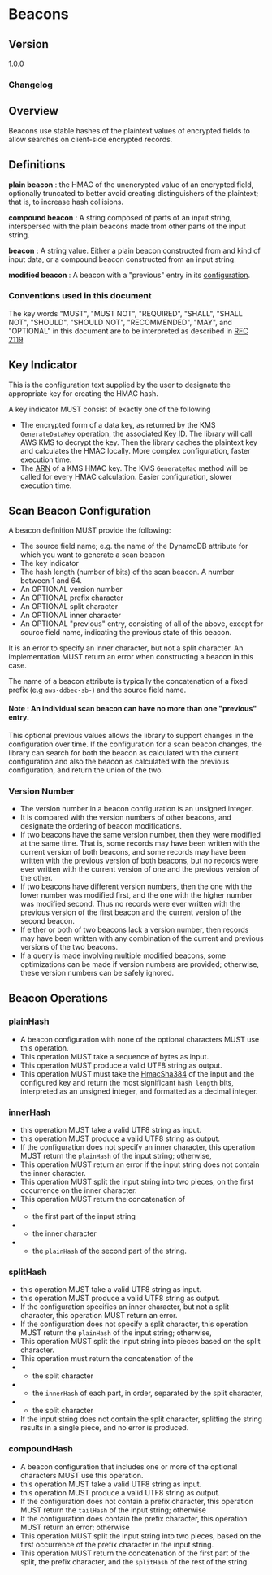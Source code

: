 [//]: # "Copyright Amazon.com Inc. or its affiliates. All Rights Reserved."
[//]: # "SPDX-License-Identifier: CC-BY-SA-4.0"

# Beacons

## Version

1.0.0

### Changelog

## Overview

Beacons use stable hashes of the plaintext values of encrypted fields to allow searches on client-side encrypted records.

## Definitions

**plain beacon** : the HMAC of the unencrypted value of an encrypted field, 
optionally truncated to better avoid creating distinguishers of the plaintext;
that is, to increase hash collisions.

**compound beacon** : A string composed of parts of an input string, interspersed with the plain beacons made from other parts of the input string.

**beacon** : A string value. Either a plain beacon constructed from and kind of input data, or a compound beacon constructed from an input string.

**modified beacon** : A beacon with a "previous" entry in its [configuration](#scan-beacon-configuration).

### Conventions used in this document

The key words "MUST", "MUST NOT", "REQUIRED", "SHALL", "SHALL NOT", "SHOULD", "SHOULD NOT", "RECOMMENDED", "MAY", and "OPTIONAL"
in this document are to be interpreted as described in [RFC 2119](https://tools.ietf.org/html/rfc2119).

## Key Indicator

This is the configuration text supplied by the user to designate the appropriate key for creating the HMAC hash.

A key indicator MUST consist of exactly one of the following
 * The encrypted form of a data key, as returned by the KMS `GenerateDataKey` operation,
the associated [Key ID](https://github.com/awslabs/aws-encryption-sdk-specification/blob/master/framework/aws-kms/aws-kms-key-arn.md#a-valid-aws-kms-identifier).
The library will call AWS KMS to decrypt the key.
Then the library caches the plaintext key and calculates the HMAC locally.
More complex configuration, faster execution time.
 * The [ARN](https://github.com/awslabs/aws-encryption-sdk-specification/blob/master/framework/aws-kms/aws-kms-key-arn.md#a-valid-aws-kms-arn) of a KMS HMAC key. The KMS `GenerateMac` method will be called for every HMAC
calculation. Easier configuration, slower execution time.

## Scan Beacon Configuration

A beacon definition MUST provide the following:
 * The source field name; e.g. the name of the DynamoDB attribute for which you want to generate a scan beacon
 * The key indicator
 * The hash length (number of bits) of the scan beacon.
A number between 1 and 64.
 * An OPTIONAL version number
 * An OPTIONAL prefix character
 * An OPTIONAL split character
 * An OPTIONAL inner character
 * An OPTIONAL "previous" entry, consisting of all of the above,
except for source field name, indicating the previous state of this beacon.

It is an error to specify an inner character, but not a split character.
An implementation MUST return an error when constructing a beacon in this case.

The name of a beacon attribute is typically the concatenation of a fixed prefix (e.g `aws-ddbec-sb-`) and the source field name.

#### Note : An individual scan beacon can have no more than one "previous" entry.

This optional previous values allows the library to support changes in the configuration over time.
If the configuration for a scan beacon changes,
the library can search for both the beacon as calculated with the current configuration
and also the beacon as calculated with the previous configuration,
and return the union of the two.

### Version Number
 * The version number in a beacon configuration is an unsigned integer.
 * It is compared with the version numbers of other beacons, and
designate the ordering of beacon modifications.
 * If two beacons have the same version number, then they were modified
at the same time. That is, some records may have been written with the 
current version of both beacons, and some records may have been written
with the previous version of both beacons, but no records were ever
written with the current version of one and the previous version of the other.
 * If two beacons have different version numbers, then the one with the
lower number was modified first, and the one with the higher number was modified
second. Thus no records were ever written with the previous version of the 
first beacon and the current version of the second beacon.
 * If either or both of two beacons lack a version number, then records
may have been written with any combination of the current and previous
versions of the two beacons.
 * If a query is made involving multiple modified beacons, some optimizations
can be made if version numbers are provided; otherwise, these version
numbers can be safely ignored.


## Beacon Operations

### plainHash

 * A beacon configuration with none of the optional characters MUST use this operation.
 * This operation MUST take a sequence of bytes as input.
 * This operation MUST produce a valid UTF8 string as output.
 * This operation MUST must take the 
[HmacSha384](https://www.ietf.org/rfc/rfc2104.txt)
of the input and the configured key
and return the most significant `hash length` bits,
interpreted as an unsigned integer,
and formatted as a decimal integer.

### innerHash

 * this operation MUST take a valid UTF8 string as input.
 * this operation MUST produce a valid UTF8 string as output.
 * If the configuration does not specify an inner character,
this operation MUST return the `plainHash` of the input string; otherwise,
 * This operation MUST return an error if the input string does not
contain the inner character.
 * This operation MUST split the input string into two pieces, on the
first occurrence on the inner character.
 * This operation MUST return the concatenation of
 * * the first part of the input string
 * * the inner character
 * * the `plainHash` of the second part of the string.

### splitHash

 * this operation MUST take a valid UTF8 string as input.
 * this operation MUST produce a valid UTF8 string as output.
 * If the configuration specifies an inner character, but not a split character,
this operation MUST return an error.
 * If the configuration does not specify a split character,
this operation MUST return the `plainHash` of the input string; otherwise,
 * This operation MUST split the input string into pieces based on the split character.
 * This operation must return the concatenation of the
 * * the split character
 * * the `innerHash` of each part, in order, separated by the split character,
 * * the split character
 * If the input string does not contain the split character,
splitting the string results in a single piece, and no error is produced.

### compoundHash

 * A beacon configuration that includes one or more of the optional characters MUST use this operation.
 * this operation MUST take a valid UTF8 string as input.
 * this operation MUST produce a valid UTF8 string as output.
 * If the configuration does not contain a prefix character,
this operation MUST return the `tailHash` of the input string; otherwise
 * If the configuration does contain the prefix character,
this operation MUST return an error; otherwise
 * This operation MUST split the input string into two pieces,
based on the first occurrence of the prefix character in the input string.
 * This operation MUST return the concatenation of the first part of the split, the prefix character, and the `splitHash` of the rest of the string.
